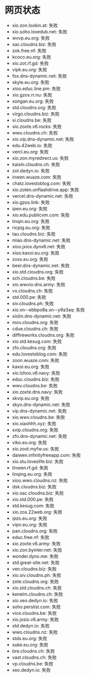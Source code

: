 # 网页状态
- xio.zon.lookin.at: 失败
- xio.soho.lovedub.net: 失败
- wvvp.eu.org: 失败
- sac.cloudns.biz: 失败
- zok.free.nf: 失败
- kcoco.eu.org: 失败
- xio.zot.rf.gd: 失败
- vipk.eu.org: 失败
- fox.dns-dynamic.net: 失败
- skyle.eu.org: 失败
- xioo.educ.line.pm: 失败
- xio.gzos.rr.nu: 失败
- xongan.eu.org: 失败
- std.cloudns.org: 失败
- virgo.cloudns.biz: 失败
- si.cloudns.be: 失败
- xio.zoxte.v6.rocks: 失败
- wwo.cloudns.ch: 失败
- xio.vip.dns-dynamic.net: 失败
- edu.42web.io: 失败
- vercl.eu.org: 失败
- xio.zon.myredirect.us: 失败
- kaixin.cloudns.ch: 失败
- zot.dedyn.io: 失败
- inwen.wuaze.com: 失败
- chatz.lovestoblog.com: 失败
- xio.zoten.onflashdrive.app: 失败
- vercel.dns-dynamic.net: 失败
- xio.gzos.link: 失败
- ipen.eu.org: 失败
- xio.edu.publicvm.com: 失败
- linqin.eu.org: 失败
- ricpig.eu.org: 失败
- tau.cloudns.biz: 失败
- miao.dns-dynamic.net: 失败
- xioo.jxios.dynv6.net: 失败
- xioo.kaxoi.eu.org: 失败
- zosx.eu.org: 失败
- beer.dns-dynamic.net: 失败
- xio.std.cloudns.org: 失败
- sch.cloudns.be: 失败
- xio.wwvio.dns.army: 失败
- vx.cloudns.ch: 失败
- std.000.pe: 失败
- siv.cloudns.ph: 失败
- xio.xn--ebbpo8a.xn--y9a3aq: 失败
- xiolin.dns-dynamic.net: 失败
- mov.cloudns.org: 失败
- cdue.cloudns.ch: 失败
- diffireworks.cloudns.org: 失败
- xio.std.kesug.com: 失败
- zfo.cloudns.org: 失败
- edu.lovestoblog.com: 失败
- zoon.wuaze.com: 失败
- kaxoi.eu.org: 失败
- xio.lzhoo.v6.navy: 失败
- educ.cloudns.biz: 失败
- wwv.cloudns.be: 失败
- xio.zoxte.dns.navy: 失败
- skvip.eu.org: 失败
- skyo.dns-dynamic.net: 失败
- vip.dns-dynamic.net: 失败
- xio.wwv.cloudns.be: 失败
- xio.xiaohhh.xyz: 失败
- svip.cloudns.org: 失败
- zfo.dns-dynamic.net: 失败
- viko.eu.org: 失败
- xio.zoot.myfw.us: 失败
- daiwen.infinityfreeapp.com: 失败
- xio.stu.loveslife.biz: 失败
- linwen.rf.gd: 失败
- linqing.eu.org: 失败
- xioo.wwo.cloudns.nz: 失败
- dsk.cloudns.biz: 失败
- xio.sac.cloudns.biz: 失败
- xio.std.000.pe: 失败
- std.kesug.com: 失败
- xio.zos.22web.org: 失败
- ipzo.eu.org: 失败
- vipn.eu.org: 失败
- pan.cloudns.org: 失败
- educ.free.nf: 失败
- xio.zoxte.v6.army: 失败
- xio.zon.byinter.net: 失败
- wonder.dynx.me: 失败
- std.great-site.net: 失败
- ven.cloudns.biz: 失败
- xio.siv.cloudns.ph: 失败
- zote.cloudns.org: 失败
- xio.std.cloudns.ch: 失败
- kenelm.cloudns.ch: 失败
- xio.xeo.dedyn.io: 失败
- soho.perslist.com: 失败
- vice.cloudns.be: 失败
- xio.jxsio.v6.army: 失败
- std.dedyn.io: 失败
- wwo.cloudns.nz: 失败
- stds.eu.org: 失败
- suke.eu.org: 失败
- bre.cloudns.ch: 失败
- vast.cloudns.ch: 失败
- vp.cloudns.be: 失败
- xeo.dedyn.io: 失败

